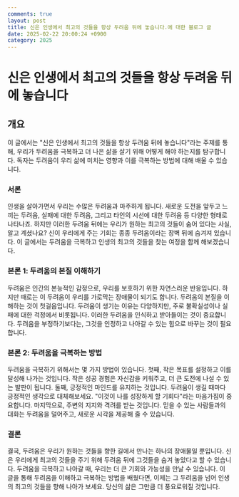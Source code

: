 ```yaml
---
comments: true
layout: post
title: 신은 인생에서 최고의 것들을 항상 두려움 뒤에 놓습니다.에 대한 블로그 글
date: 2025-02-22 20:00:24 +0900
category: 2025
---
```


# 신은 인생에서 최고의 것들을 항상 두려움 뒤에 놓습니다

## 개요
이 글에서는 "신은 인생에서 최고의 것들을 항상 두려움 뒤에 놓습니다"라는 주제를 통해, 우리가 두려움을 극복하고 더 나은 삶을 살기 위해 어떻게 해야 하는지를 탐구합니다. 독자는 두려움이 우리 삶에 미치는 영향과 이를 극복하는 방법에 대해 배울 수 있습니다.

### 서론
인생을 살아가면서 우리는 수많은 두려움과 마주하게 됩니다. 새로운 도전을 앞두고 느끼는 두려움, 실패에 대한 두려움, 그리고 타인의 시선에 대한 두려움 등 다양한 형태로 나타나죠. 하지만 이러한 두려움 뒤에는 우리가 원하는 최고의 것들이 숨어 있다는 사실, 알고 계셨나요? 신이 우리에게 주는 기회는 종종 두려움이라는 장벽 뒤에 숨겨져 있습니다. 이 글에서는 두려움을 극복하고 인생의 최고의 것들을 찾는 여정을 함께 해보겠습니다.

### 본론 1: 두려움의 본질 이해하기
두려움은 인간의 본능적인 감정으로, 우리를 보호하기 위한 자연스러운 반응입니다. 하지만 때로는 이 두려움이 우리를 가로막는 장애물이 되기도 합니다. 두려움의 본질을 이해하는 것이 첫걸음입니다. 두려움이 생기는 이유는 다양하지만, 주로 불확실성이나 실패에 대한 걱정에서 비롯됩니다. 이러한 두려움을 인식하고 받아들이는 것이 중요합니다. 두려움을 부정하기보다는, 그것을 인정하고 나아갈 수 있는 힘으로 바꾸는 것이 필요합니다.

### 본론 2: 두려움을 극복하는 방법
두려움을 극복하기 위해서는 몇 가지 방법이 있습니다. 첫째, 작은 목표를 설정하고 이를 달성해 나가는 것입니다. 작은 성공 경험은 자신감을 키워주고, 더 큰 도전에 나설 수 있는 발판이 됩니다. 둘째, 긍정적인 마인드를 유지하는 것입니다. 두려움이 생길 때마다 긍정적인 생각으로 대체해보세요. "이것이 나를 성장하게 할 기회다"라는 마음가짐이 중요합니다. 마지막으로, 주변의 지지와 격려를 받는 것입니다. 믿을 수 있는 사람들과의 대화는 두려움을 덜어주고, 새로운 시각을 제공해 줄 수 있습니다.

### 결론
결국, 두려움은 우리가 원하는 것들을 향한 길에서 만나는 하나의 장애물일 뿐입니다. 신은 우리에게 최고의 것들을 주기 위해 두려움 뒤에 그것들을 숨겨 놓았다고 할 수 있습니다. 두려움을 극복하고 나아갈 때, 우리는 더 큰 기회와 가능성을 만날 수 있습니다. 이 글을 통해 두려움을 이해하고 극복하는 방법을 배웠다면, 이제는 그 두려움을 넘어 인생의 최고의 것들을 향해 나아가 보세요. 당신의 삶은 그만큼 더 풍요로워질 것입니다.